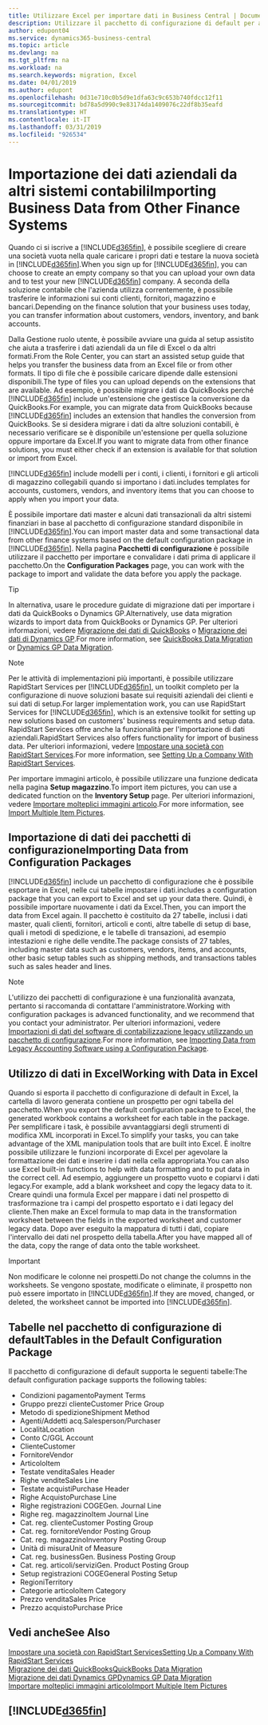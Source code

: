 ```yaml
---
title: Utilizzare Excel per importare dati in Business Central | Documenti Microsoft
description: Utilizzare il pacchetto di configurazione di default per aggiungere i dati del cliente in Excel e importare nuovamente i dati in Business Central.
author: edupont04
ms.service: dynamics365-business-central
ms.topic: article
ms.devlang: na
ms.tgt_pltfrm: na
ms.workload: na
ms.search.keywords: migration, Excel
ms.date: 04/01/2019
ms.author: edupont
ms.openlocfilehash: 0d31e710c0b5d9e1dfa63c9c653b740fdcc12f11
ms.sourcegitcommit: bd78a5d990c9e83174da1409076c22df8b35eafd
ms.translationtype: HT
ms.contentlocale: it-IT
ms.lasthandoff: 03/31/2019
ms.locfileid: "926534"
---
```

# <a name="importing-business-data-from-other-finance-systems"></a><span data-ttu-id="a5f2a-103">Importazione dei dati aziendali da altri sistemi contabili</span><span class="sxs-lookup"><span data-stu-id="a5f2a-103">Importing Business Data from Other Finance Systems</span></span>
<span data-ttu-id="a5f2a-104">Quando ci si iscrive a [!INCLUDE[d365fin](includes/d365fin_md.md)], è possibile scegliere di creare una società vuota nella quale caricare i propri dati e testare la nuova società in [!INCLUDE[d365fin](includes/d365fin_md.md)].</span><span class="sxs-lookup"><span data-stu-id="a5f2a-104">When you sign up for [!INCLUDE[d365fin](includes/d365fin_md.md)], you can choose to create an empty company so that you can upload your own data and to test your new [!INCLUDE[d365fin](includes/d365fin_md.md)] company.</span></span> <span data-ttu-id="a5f2a-105">A seconda della soluzione contabile che l'azienda utilizza correntemente, è possibile trasferire le informazioni sui conti clienti, fornitori, magazzino e bancari.</span><span class="sxs-lookup"><span data-stu-id="a5f2a-105">Depending on the finance solution that your business uses today, you can transfer information about customers, vendors, inventory, and bank accounts.</span></span>  

<span data-ttu-id="a5f2a-106">Dalla Gestione ruolo utente, è possibile avviare una guida al setup assistito che aiuta a trasferire i dati aziendali da un file di Excel o da altri formati.</span><span class="sxs-lookup"><span data-stu-id="a5f2a-106">From the Role Center, you can start an assisted setup guide that helps you transfer the business data from an Excel file or from other formats.</span></span> <span data-ttu-id="a5f2a-107">Il tipo di file che è possibile caricare dipende dalle estensioni disponibili.</span><span class="sxs-lookup"><span data-stu-id="a5f2a-107">The type of files you can upload depends on the extensions that are available.</span></span> <span data-ttu-id="a5f2a-108">Ad esempio, è possibile migrare i dati da QuickBooks perché [!INCLUDE[d365fin](includes/d365fin_md.md)] include un'estensione che gestisce la conversione da QuickBooks.</span><span class="sxs-lookup"><span data-stu-id="a5f2a-108">For example, you can migrate data from QuickBooks because [!INCLUDE[d365fin](includes/d365fin_md.md)] includes an extension that handles the conversion from QuickBooks.</span></span> <span data-ttu-id="a5f2a-109">Se si desidera migrare i dati da altre soluzioni contabili, è necessario verificare se è disponibile un'estensione per quella soluzione oppure importare da Excel.</span><span class="sxs-lookup"><span data-stu-id="a5f2a-109">If you want to migrate data from other finance solutions, you must either check if an extension is available for that solution or import from Excel.</span></span>  

[!INCLUDE[d365fin](includes/d365fin_md.md)] <span data-ttu-id="a5f2a-110">include modelli per i conti, i clienti, i fornitori e gli articoli di magazzino collegabili quando si importano i dati.</span><span class="sxs-lookup"><span data-stu-id="a5f2a-110">includes templates for accounts, customers, vendors, and inventory items that you can choose to apply when you import your data.</span></span>

<span data-ttu-id="a5f2a-111">È possibile importare dati master e alcuni dati transazionali da altri sistemi finanziari in base al pacchetto di configurazione standard disponibile in [!INCLUDE[d365fin](includes/d365fin_md.md)].</span><span class="sxs-lookup"><span data-stu-id="a5f2a-111">You can import master data and some transactional data from other finance systems based on the default configuration package in [!INCLUDE[d365fin](includes/d365fin_md.md)].</span></span> <span data-ttu-id="a5f2a-112">Nella pagina **Pacchetti di configurazione** è possibile utilizzare il pacchetto per importare e convalidare i dati prima di applicare il pacchetto.</span><span class="sxs-lookup"><span data-stu-id="a5f2a-112">On the **Configuration Packages** page, you can work with the package to import and validate the data before you apply the package.</span></span>  

> [!TIP]  
> <span data-ttu-id="a5f2a-113">In alternativa, usare le procedure guidate di migrazione dati per importare i dati da QuickBooks o Dynamics GP.</span><span class="sxs-lookup"><span data-stu-id="a5f2a-113">Alternatively, use data migration wizards to import data from QuickBooks or Dynamics GP.</span></span> <span data-ttu-id="a5f2a-114">Per ulteriori informazioni, vedere [Migrazione dei dati di QuickBooks](ui-extensions-quickbooks-data-migration.md) o [Migrazione dei dati di Dynamics GP](ui-extensions-dynamicsgp-data-migration.md).</span><span class="sxs-lookup"><span data-stu-id="a5f2a-114">For more information, see [QuickBooks Data Migration](ui-extensions-quickbooks-data-migration.md) or [Dynamics GP Data Migration](ui-extensions-dynamicsgp-data-migration.md).</span></span>

> [!NOTE]  
> <span data-ttu-id="a5f2a-115">Per le attività di implementazioni più importanti, è possibile utilizzare RapidStart Services per [!INCLUDE[d365fin](includes/d365fin_md.md)], un toolkit completo per la configurazione di nuove soluzioni basate sui requisiti aziendali dei clienti e sui dati di setup.</span><span class="sxs-lookup"><span data-stu-id="a5f2a-115">For larger implementation work, you can use RapidStart Services for [!INCLUDE[d365fin](includes/d365fin_md.md)], which is an extensive toolkit for setting up new solutions based on customers' business requirements and setup data.</span></span> <span data-ttu-id="a5f2a-116">RapidStart Services offre anche la funzionalità per l'importazione di dati aziendali.</span><span class="sxs-lookup"><span data-stu-id="a5f2a-116">RapidStart Services also offers functionality for import of business data.</span></span> <span data-ttu-id="a5f2a-117">Per ulteriori informazioni, vedere [Impostare una società con RapidStart Services](admin-set-up-a-company-with-rapidstart.md).</span><span class="sxs-lookup"><span data-stu-id="a5f2a-117">For more information, see [Setting Up a Company With RapidStart Services](admin-set-up-a-company-with-rapidstart.md).</span></span>

<span data-ttu-id="a5f2a-118">Per importare immagini articolo, è possibile utilizzare una funzione dedicata nella pagina **Setup magazzino**.</span><span class="sxs-lookup"><span data-stu-id="a5f2a-118">To import item pictures, you can use a dedicated function on the **Inventory Setup** page.</span></span> <span data-ttu-id="a5f2a-119">Per ulteriori informazioni, vedere [Importare molteplici immagini articolo](inventory-how-import-item-pictures.md).</span><span class="sxs-lookup"><span data-stu-id="a5f2a-119">For more information, see [Import Multiple Item Pictures](inventory-how-import-item-pictures.md).</span></span>

## <a name="importing-data-from-configuration-packages"></a><span data-ttu-id="a5f2a-120">Importazione di dati dei pacchetti di configurazione</span><span class="sxs-lookup"><span data-stu-id="a5f2a-120">Importing Data from Configuration Packages</span></span>
[!INCLUDE[d365fin](includes/d365fin_md.md)] <span data-ttu-id="a5f2a-121">include un pacchetto di configurazione che è possibile esportare in Excel, nelle cui tabelle impostare i dati.</span><span class="sxs-lookup"><span data-stu-id="a5f2a-121">includes a configuration package that you can export to Excel and set up your data there.</span></span> <span data-ttu-id="a5f2a-122">Quindi, è possibile importare nuovamente i dati da Excel.</span><span class="sxs-lookup"><span data-stu-id="a5f2a-122">Then, you can import the data from Excel again.</span></span> <span data-ttu-id="a5f2a-123">Il pacchetto è costituito da 27 tabelle, inclusi i dati master, quali clienti, fornitori, articoli e conti, altre tabelle di setup di base, quali i metodi di spedizione, e le tabelle di transazioni, ad esempio intestazioni e righe delle vendite.</span><span class="sxs-lookup"><span data-stu-id="a5f2a-123">The package consists of 27 tables, including master data such as customers, vendors, items, and accounts, other basic setup tables such as shipping methods, and transactions tables such as sales header and lines.</span></span>  

> [!NOTE]  
>   <span data-ttu-id="a5f2a-124">L'utilizzo dei pacchetti di configurazione è una funzionalità avanzata, pertanto si raccomanda di contattare l'amministratore.</span><span class="sxs-lookup"><span data-stu-id="a5f2a-124">Working with configuration packages is advanced functionality, and we recommend that you contact your administrator.</span></span> <span data-ttu-id="a5f2a-125">Per ulteriori informazioni, vedere [Importazioni di dati del software di contabilizzazione legacy utilizzando un pacchetto di configurazione](across-import-data-configuration-packages.md).</span><span class="sxs-lookup"><span data-stu-id="a5f2a-125">For more information, see [Importing Data from Legacy Accounting Software using a Configuration Package](across-import-data-configuration-packages.md).</span></span>

## <a name="working-with-data-in-excel"></a><span data-ttu-id="a5f2a-126">Utilizzo di dati in Excel</span><span class="sxs-lookup"><span data-stu-id="a5f2a-126">Working with Data in Excel</span></span>
<span data-ttu-id="a5f2a-127">Quando si esporta il pacchetto di configurazione di default in Excel, la cartella di lavoro generata contiene un prospetto per ogni tabella del pacchetto.</span><span class="sxs-lookup"><span data-stu-id="a5f2a-127">When you export the default configuration package to Excel, the generated workbook contains a worksheet for each table in the package.</span></span> <span data-ttu-id="a5f2a-128">Per semplificare i task, è possibile avvantaggiarsi degli strumenti di modifica XML incorporati in Excel.</span><span class="sxs-lookup"><span data-stu-id="a5f2a-128">To simplify your tasks, you can take advantage of the XML manipulation tools that are built into Excel.</span></span> <span data-ttu-id="a5f2a-129">È inoltre possibile utilizzare le funzioni incorporate di Excel per agevolare la formattazione dei dati e inserire i dati nella cella appropriata.</span><span class="sxs-lookup"><span data-stu-id="a5f2a-129">You can also use Excel built-in functions to help with data formatting and to put data in the correct cell.</span></span> <span data-ttu-id="a5f2a-130">Ad esempio, aggiungere un prospetto vuoto e copiarvi i dati legacy.</span><span class="sxs-lookup"><span data-stu-id="a5f2a-130">For example, add a blank worksheet and copy the legacy data to it.</span></span> <span data-ttu-id="a5f2a-131">Creare quindi una formula Excel per mappare i dati nel prospetto di trasformazione tra i campi del prospetto esportato e i dati legacy del cliente.</span><span class="sxs-lookup"><span data-stu-id="a5f2a-131">Then make an Excel formula to map data in the transformation worksheet between the fields in the exported worksheet and customer legacy data.</span></span> <span data-ttu-id="a5f2a-132">Dopo aver eseguito la mappatura di tutti i dati, copiare l'intervallo dei dati nel prospetto della tabella.</span><span class="sxs-lookup"><span data-stu-id="a5f2a-132">After you have mapped all of the data, copy the range of data onto the table worksheet.</span></span>  

> [!IMPORTANT]  
>  <span data-ttu-id="a5f2a-133">Non modificare le colonne nei prospetti.</span><span class="sxs-lookup"><span data-stu-id="a5f2a-133">Do not change the columns in the worksheets.</span></span> <span data-ttu-id="a5f2a-134">Se vengono spostate, modificate o eliminate, il prospetto non può essere importato in [!INCLUDE[d365fin](includes/d365fin_md.md)].</span><span class="sxs-lookup"><span data-stu-id="a5f2a-134">If they are moved, changed, or deleted, the worksheet cannot be imported into [!INCLUDE[d365fin](includes/d365fin_md.md)].</span></span>

## <a name="tables-in-the-default-configuration-package"></a><span data-ttu-id="a5f2a-135">Tabelle nel pacchetto di configurazione di default</span><span class="sxs-lookup"><span data-stu-id="a5f2a-135">Tables in the Default Configuration Package</span></span>
<span data-ttu-id="a5f2a-136">Il pacchetto di configurazione di default supporta le seguenti tabelle:</span><span class="sxs-lookup"><span data-stu-id="a5f2a-136">The default configuration package supports the following tables:</span></span>

-   <span data-ttu-id="a5f2a-137">Condizioni pagamento</span><span class="sxs-lookup"><span data-stu-id="a5f2a-137">Payment Terms</span></span>
-   <span data-ttu-id="a5f2a-138">Gruppo prezzi cliente</span><span class="sxs-lookup"><span data-stu-id="a5f2a-138">Customer Price Group</span></span>
-   <span data-ttu-id="a5f2a-139">Metodo di spedizione</span><span class="sxs-lookup"><span data-stu-id="a5f2a-139">Shipment Method</span></span>
-   <span data-ttu-id="a5f2a-140">Agenti/Addetti acq.</span><span class="sxs-lookup"><span data-stu-id="a5f2a-140">Salesperson/Purchaser</span></span>
-   <span data-ttu-id="a5f2a-141">Località</span><span class="sxs-lookup"><span data-stu-id="a5f2a-141">Location</span></span>
-   <span data-ttu-id="a5f2a-142">Conto C/G</span><span class="sxs-lookup"><span data-stu-id="a5f2a-142">GL Account</span></span>
-   <span data-ttu-id="a5f2a-143">Cliente</span><span class="sxs-lookup"><span data-stu-id="a5f2a-143">Customer</span></span>
-   <span data-ttu-id="a5f2a-144">Fornitore</span><span class="sxs-lookup"><span data-stu-id="a5f2a-144">Vendor</span></span>
-   <span data-ttu-id="a5f2a-145">Articolo</span><span class="sxs-lookup"><span data-stu-id="a5f2a-145">Item</span></span>
-   <span data-ttu-id="a5f2a-146">Testate vendita</span><span class="sxs-lookup"><span data-stu-id="a5f2a-146">Sales Header</span></span>
-   <span data-ttu-id="a5f2a-147">Righe vendite</span><span class="sxs-lookup"><span data-stu-id="a5f2a-147">Sales Line</span></span>
-   <span data-ttu-id="a5f2a-148">Testate acquisti</span><span class="sxs-lookup"><span data-stu-id="a5f2a-148">Purchase Header</span></span>
-   <span data-ttu-id="a5f2a-149">Righe Acquisto</span><span class="sxs-lookup"><span data-stu-id="a5f2a-149">Purchase Line</span></span>
-   <span data-ttu-id="a5f2a-150">Righe registrazioni COGE</span><span class="sxs-lookup"><span data-stu-id="a5f2a-150">Gen. Journal Line</span></span>
-   <span data-ttu-id="a5f2a-151">Righe reg. magazzino</span><span class="sxs-lookup"><span data-stu-id="a5f2a-151">Item Journal Line</span></span>
-   <span data-ttu-id="a5f2a-152">Cat. reg. cliente</span><span class="sxs-lookup"><span data-stu-id="a5f2a-152">Customer Posting Group</span></span>
-   <span data-ttu-id="a5f2a-153">Cat. reg. fornitore</span><span class="sxs-lookup"><span data-stu-id="a5f2a-153">Vendor Posting Group</span></span>
-   <span data-ttu-id="a5f2a-154">Cat. reg. magazzino</span><span class="sxs-lookup"><span data-stu-id="a5f2a-154">Inventory Posting Group</span></span>
-   <span data-ttu-id="a5f2a-155">Unità di misura</span><span class="sxs-lookup"><span data-stu-id="a5f2a-155">Unit of Measure</span></span>
-   <span data-ttu-id="a5f2a-156">Cat. reg. business</span><span class="sxs-lookup"><span data-stu-id="a5f2a-156">Gen. Business Posting Group</span></span>
-   <span data-ttu-id="a5f2a-157">Cat. reg. articoli/servizi</span><span class="sxs-lookup"><span data-stu-id="a5f2a-157">Gen. Product Posting Group</span></span>
-   <span data-ttu-id="a5f2a-158">Setup registrazioni COGE</span><span class="sxs-lookup"><span data-stu-id="a5f2a-158">General Posting Setup</span></span>
-   <span data-ttu-id="a5f2a-159">Regioni</span><span class="sxs-lookup"><span data-stu-id="a5f2a-159">Territory</span></span>
-   <span data-ttu-id="a5f2a-160">Categorie articolo</span><span class="sxs-lookup"><span data-stu-id="a5f2a-160">Item Category</span></span>
-   <span data-ttu-id="a5f2a-161">Prezzo vendita</span><span class="sxs-lookup"><span data-stu-id="a5f2a-161">Sales Price</span></span>
-   <span data-ttu-id="a5f2a-162">Prezzo acquisto</span><span class="sxs-lookup"><span data-stu-id="a5f2a-162">Purchase Price</span></span>

## <a name="see-also"></a><span data-ttu-id="a5f2a-163">Vedi anche</span><span class="sxs-lookup"><span data-stu-id="a5f2a-163">See Also</span></span>
[<span data-ttu-id="a5f2a-164">Impostare una società con RapidStart Services</span><span class="sxs-lookup"><span data-stu-id="a5f2a-164">Setting Up a Company With RapidStart Services</span></span>](admin-set-up-a-company-with-rapidstart.md)  
[<span data-ttu-id="a5f2a-165">Migrazione dei dati QuickBooks</span><span class="sxs-lookup"><span data-stu-id="a5f2a-165">QuickBooks Data Migration</span></span>](ui-extensions-quickbooks-data-migration.md)  
[<span data-ttu-id="a5f2a-166">Migrazione dei dati Dynamics GP</span><span class="sxs-lookup"><span data-stu-id="a5f2a-166">Dynamics GP Data Migration</span></span>](ui-extensions-dynamicsgp-data-migration.md)  
[<span data-ttu-id="a5f2a-167">Importare molteplici immagini articolo</span><span class="sxs-lookup"><span data-stu-id="a5f2a-167">Import Multiple Item Pictures</span></span>](inventory-how-import-item-pictures.md)

## [!INCLUDE[d365fin](includes/free_trial_md.md)]  
